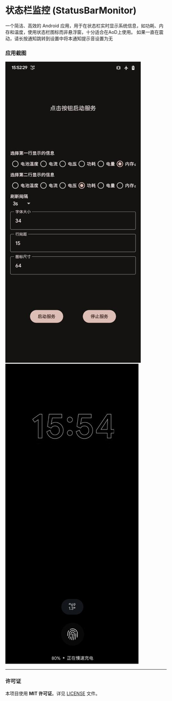 # 状态栏监控 (StatusBarMonitor)

一个简洁、高效的 Android 应用，用于在状态栏实时显示系统信息，如功耗、内存和温度，使用状态栏图标而非悬浮窗，十分适合在AoD上使用。
如果一直在震动，请长按通知跳转到设置中将本通知提示音设置为无

### 应用截图

![主界面](screenshot/main.jpg)
![熄屏显示](screenshot/aod.jpg)

---

### 许可证

本项目使用 **MIT 许可证**。详见 [LICENSE](https://www.google.com/search?q=https://github.com/YourUsername/YourRepoName/blob/main/LICENSE) 文件。
